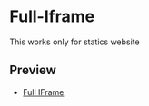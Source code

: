 # Full-Iframe

This works only for statics website

## Preview
* [Full IFrame](https://bit.ly/Full_Iframe)
